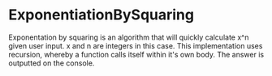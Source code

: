 # ExponentiationBySquaring
Exponentation by squaring is an algorithm that will quickly calculate x^n given user input. x and n are integers in this case. This implementation uses recursion, whereby a function calls itself within it's own body. The answer is outputted on the console. 
